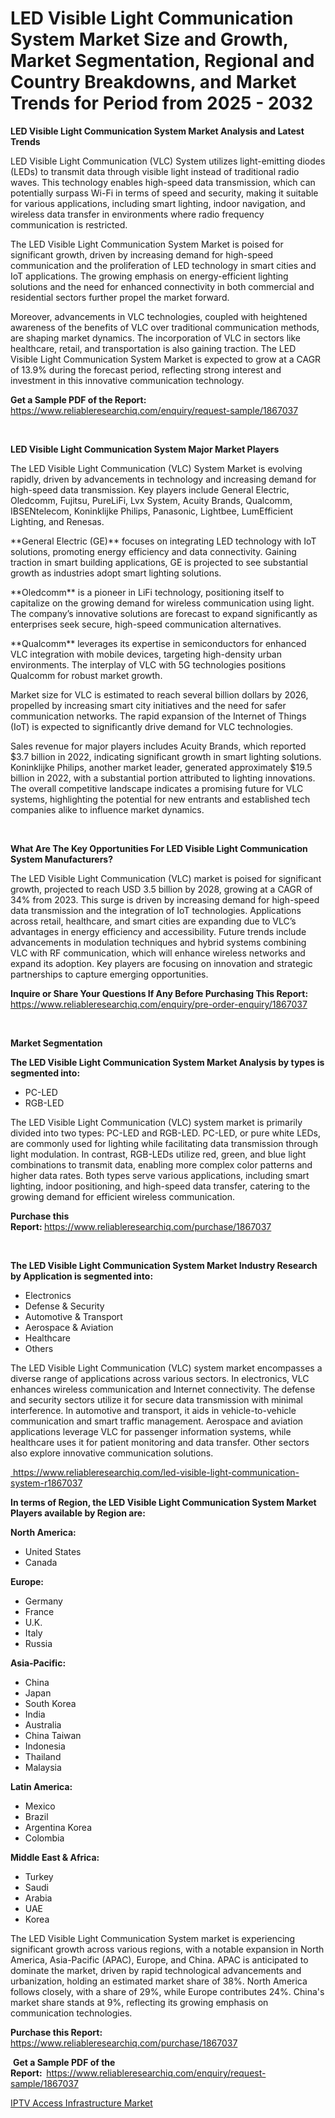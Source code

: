 <p><h1>LED Visible Light Communication System Market Size and Growth, Market Segmentation, Regional and Country Breakdowns, and Market Trends for Period from 2025 -  2032</h1></p><p><strong>LED Visible Light Communication System Market Analysis and Latest Trends</strong></p>
<p><p>LED Visible Light Communication (VLC) System utilizes light-emitting diodes (LEDs) to transmit data through visible light instead of traditional radio waves. This technology enables high-speed data transmission, which can potentially surpass Wi-Fi in terms of speed and security, making it suitable for various applications, including smart lighting, indoor navigation, and wireless data transfer in environments where radio frequency communication is restricted.</p><p>The LED Visible Light Communication System Market is poised for significant growth, driven by increasing demand for high-speed communication and the proliferation of LED technology in smart cities and IoT applications. The growing emphasis on energy-efficient lighting solutions and the need for enhanced connectivity in both commercial and residential sectors further propel the market forward. </p><p>Moreover, advancements in VLC technologies, coupled with heightened awareness of the benefits of VLC over traditional communication methods, are shaping market dynamics. The incorporation of VLC in sectors like healthcare, retail, and transportation is also gaining traction. The LED Visible Light Communication System Market is expected to grow at a CAGR of 13.9% during the forecast period, reflecting strong interest and investment in this innovative communication technology.</p></p>
<p><strong>Get a Sample PDF of the Report:&nbsp;</strong> <a href="https://www.reliableresearchiq.com/enquiry/request-sample/1867037?utm_campaign=3200&utm_medium=2&utm_source=Github&utm_content=ia&utm_term=08042025&utm_id=led-visible-light-communication-system">https://www.reliableresearchiq.com/enquiry/request-sample/1867037</a></p>
<p>&nbsp;</p>
<p><strong>LED Visible Light Communication System Major Market Players</strong></p>
<p><p>The LED Visible Light Communication (VLC) System Market is evolving rapidly, driven by advancements in technology and increasing demand for high-speed data transmission. Key players include General Electric, Oledcomm, Fujitsu, PureLiFi, Lvx System, Acuity Brands, Qualcomm, IBSENtelecom, Koninklijke Philips, Panasonic, Lightbee, LumEfficient Lighting, and Renesas.</p><p>**General Electric (GE)** focuses on integrating LED technology with IoT solutions, promoting energy efficiency and data connectivity. Gaining traction in smart building applications, GE is projected to see substantial growth as industries adopt smart lighting solutions.</p><p>**Oledcomm** is a pioneer in LiFi technology, positioning itself to capitalize on the growing demand for wireless communication using light. The company’s innovative solutions are forecast to expand significantly as enterprises seek secure, high-speed communication alternatives.</p><p>**Qualcomm** leverages its expertise in semiconductors for enhanced VLC integration with mobile devices, targeting high-density urban environments. The interplay of VLC with 5G technologies positions Qualcomm for robust market growth.</p><p>Market size for VLC is estimated to reach several billion dollars by 2026, propelled by increasing smart city initiatives and the need for safer communication networks. The rapid expansion of the Internet of Things (IoT) is expected to significantly drive demand for VLC technologies.</p><p>Sales revenue for major players includes Acuity Brands, which reported $3.7 billion in 2022, indicating significant growth in smart lighting solutions. Koninklijke Philips, another market leader, generated approximately $19.5 billion in 2022, with a substantial portion attributed to lighting innovations. The overall competitive landscape indicates a promising future for VLC systems, highlighting the potential for new entrants and established tech companies alike to influence market dynamics.</p></p>
<p>&nbsp;</p>
<p><strong>What Are The Key Opportunities For LED Visible Light Communication System Manufacturers?</strong></p>
<p><p>The LED Visible Light Communication (VLC) market is poised for significant growth, projected to reach USD 3.5 billion by 2028, growing at a CAGR of 34% from 2023. This surge is driven by increasing demand for high-speed data transmission and the integration of IoT technologies. Applications across retail, healthcare, and smart cities are expanding due to VLC’s advantages in energy efficiency and accessibility. Future trends include advancements in modulation techniques and hybrid systems combining VLC with RF communication, which will enhance wireless networks and expand its adoption. Key players are focusing on innovation and strategic partnerships to capture emerging opportunities.</p></p>
<p><strong>Inquire or Share Your Questions If Any Before Purchasing This Report:</strong> <a href="https://www.reliableresearchiq.com/enquiry/pre-order-enquiry/1867037?utm_campaign=3200&utm_medium=2&utm_source=Github&utm_content=ia&utm_term=08042025&utm_id=led-visible-light-communication-system">https://www.reliableresearchiq.com/enquiry/pre-order-enquiry/1867037</a></p>
<p>&nbsp;</p>
<p><strong>Market Segmentation</strong></p>
<p><strong>The LED Visible Light Communication System Market Analysis by types is segmented into:</strong></p>
<p><ul><li>PC-LED</li><li>RGB-LED</li></ul></p>
<p><p>The LED Visible Light Communication (VLC) system market is primarily divided into two types: PC-LED and RGB-LED. PC-LED, or pure white LEDs, are commonly used for lighting while facilitating data transmission through light modulation. In contrast, RGB-LEDs utilize red, green, and blue light combinations to transmit data, enabling more complex color patterns and higher data rates. Both types serve various applications, including smart lighting, indoor positioning, and high-speed data transfer, catering to the growing demand for efficient wireless communication.</p></p>
<p><strong>Purchase this Report:&nbsp;</strong><a href="https://www.reliableresearchiq.com/purchase/1867037?utm_campaign=3200&utm_medium=2&utm_source=Github&utm_content=ia&utm_term=08042025&utm_id=led-visible-light-communication-system">https://www.reliableresearchiq.com/purchase/1867037</a></p>
<p>&nbsp;</p>
<p><strong>The LED Visible Light Communication System Market Industry Research by Application is segmented into:</strong></p>
<p><ul><li>Electronics</li><li>Defense & Security</li><li>Automotive & Transport</li><li>Aerospace & Aviation</li><li>Healthcare</li><li>Others</li></ul></p>
<p><p>The LED Visible Light Communication (VLC) system market encompasses a diverse range of applications across various sectors. In electronics, VLC enhances wireless communication and Internet connectivity. The defense and security sectors utilize it for secure data transmission with minimal interference. In automotive and transport, it aids in vehicle-to-vehicle communication and smart traffic management. Aerospace and aviation applications leverage VLC for passenger information systems, while healthcare uses it for patient monitoring and data transfer. Other sectors also explore innovative communication solutions.</p></p>
<p><a href="https://www.reliableresearchiq.com/led-visible-light-communication-system-r1867037?utm_campaign=3200&utm_medium=2&utm_source=Github&utm_content=ia&utm_term=08042025&utm_id=led-visible-light-communication-system">&nbsp;https://www.reliableresearchiq.com/led-visible-light-communication-system-r1867037</a></p>
<p><strong>In terms of Region, the LED Visible Light Communication System Market Players available by Region are:</strong></p>
<p>
    <p> <strong> North America: </strong>
        <ul>
            <li>United States</li>
            <li>Canada</li>
        </ul>
        </p> 
    <p> <strong> Europe: </strong>
        <ul>
            <li>Germany</li>
            <li>France</li>
            <li>U.K.</li>
            <li>Italy</li>
            <li>Russia</li>
        </ul>
        </p> 
    <p> <strong> Asia-Pacific: </strong>
        <ul>
            <li>China</li>
            <li>Japan</li>
            <li>South Korea</li>
            <li>India</li>
            <li>Australia</li>
            <li>China Taiwan</li>
            <li>Indonesia</li>
            <li>Thailand</li>
            <li>Malaysia</li>
        </ul>
        </p> 
    <p> <strong> Latin America: </strong>
        <ul>
            <li>Mexico</li>
            <li>Brazil</li>
            <li>Argentina Korea</li>
            <li>Colombia</li>
        </ul>
        </p> 
    <p> <strong> Middle East & Africa: </strong>
        <ul>
            <li>Turkey</li>
            <li>Saudi</li>
            <li>Arabia</li>
            <li>UAE</li>
            <li>Korea</li>
        </ul>
    </p>
    </p>
<p><p>The LED Visible Light Communication System market is experiencing significant growth across various regions, with a notable expansion in North America, Asia-Pacific (APAC), Europe, and China. APAC is anticipated to dominate the market, driven by rapid technological advancements and urbanization, holding an estimated market share of 38%. North America follows closely, with a share of 29%, while Europe contributes 24%. China's market share stands at 9%, reflecting its growing emphasis on communication technologies.</p></p>
<p><strong>Purchase this Report: </strong><a href="https://www.reliableresearchiq.com/purchase/1867037?utm_campaign=3200&utm_medium=2&utm_source=Github&utm_content=ia&utm_term=08042025&utm_id=led-visible-light-communication-system">https://www.reliableresearchiq.com/purchase/1867037</a></p>
<p>&nbsp;<strong>Get a Sample PDF of the Report:&nbsp;&nbsp;</strong><a href="https://www.reliableresearchiq.com/enquiry/request-sample/1867037?utm_campaign=3200&utm_medium=2&utm_source=Github&utm_content=ia&utm_term=08042025&utm_id=led-visible-light-communication-system">https://www.reliableresearchiq.com/enquiry/request-sample/1867037</a></p>
<p><strong></strong></p>
<p><p><a href="https://github.com/kaloyhboosh/Market-Research-Report-List-1/blob/main/iptv-access-infrastructure-market.md?utm_campaign=3200&utm_medium=2&utm_source=Github&utm_content=ia&utm_term=08042025&utm_id=led-visible-light-communication-system">IPTV Access Infrastructure Market</a></p></p>